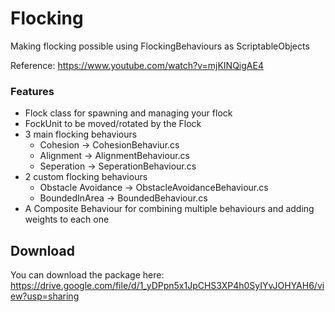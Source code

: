 # Flocking 

Making flocking possible using FlockingBehaviours as ScriptableObjects

Reference: https://www.youtube.com/watch?v=mjKINQigAE4

### Features

  - Flock class for spawning and managing your flock
  - FockUnit to be moved/rotated by the Flock 
  - 3 main flocking behaviours
    - Cohesion -> CohesionBehaviur.cs
    - Alignment -> AlignmentBehaviour.cs
    - Seperation -> SeperationBehaviour.cs
  - 2 custom flocking behaviours
    - Obstacle Avoidance -> ObstacleAvoidanceBehaviour.cs
    - BoundedInArea -> BoundedBehaviour.cs
  - A Composite Behaviour for combining multiple behaviours and adding weights to each one
  
## Download

You can download the package here: https://drive.google.com/file/d/1_yDPpn5x1JpCHS3XP4h0SyIYvJOHYAH6/view?usp=sharing
